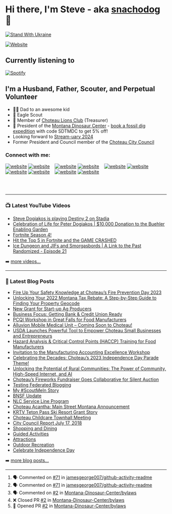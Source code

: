 # Hi there, I'm Steve - aka [snachodog][website] 👋

[![Stand With Ukraine](https://img.shields.io/badge/%23StandWithUkraine-%F0%9F%87%BA%F0%9F%87%A6-white)](https://github.com/vshymanskyy/StandWithUkraine/blob/main/docs/README.md)
<!--_
[![YouTube Channel Subscribers]([https://img.shields.io/youtube/channel/subscribers/UCDCHcqyeQgJ-jVSd6VJkbCw?logo=youtube&logoColor=red&style=for-the-badge)](https://img.shields.io/youtube/channel/subscribers/UCEQdgJr_yLFHarIbXWfDIzw?logo=youtube&logoColor=red&style=for-the-badge))][youtube]
--->
[![Website](https://img.shields.io/website?label=dogiakos.com&style=for-the-badge&url=https%3A%2F%2Fdogiakos.com)](https://dogiakos.com)

## Currently listening to
[![Spotify](https://novatorem-kohl-tau.vercel.app/api/spotify)](https://open.spotify.com/user/snachodog)

## I'm a Husband, Father, Scouter, and Perpetual Volunteer
- 👶🏼 Dad to an awesome kid
- 🦅 Eagle Scout
- 🦁 Member of [Choteau Lions Club](https://choteaulions.club) (Treasurer)
- 🦖 President of the [Montana Dinosaur Center](https://tmdinosaurcenter.org/) - [book a fossil dig expedition](https://montanadinosaurdig.com) with code SDTMDC to get 5% off!
- Looking forward to [Stream-uary 2024](https://www.youtube.com/watch?v=YPsIx1vwUls&list=PLuL449v2Mqq_7ZbhfdEQb-0WIn5sZLmOp)
- Former President and Council member of the [Choteau City Council](https://choteaumt.org)

### Connect with me:
[![website](./img/globe-light.svg)](https://dogiakos.com#gh-light-mode-only)
[![website](./img/globe-dark.svg)](https://dogiakos.com#gh-dark-mode-only)
&nbsp;&nbsp;
[![website](./img/youtube-light.svg)](https://youtube.com/snachodog#gh-light-mode-only)
[![website](./img/youtube-dark.svg)](https://youtube.com/snachodog#gh-dark-mode-only)
&nbsp;&nbsp;
[![website](./img/twitter-light.svg)](https://twitter.com/snachodog#gh-light-mode-only)
[![website](./img/twitter-dark.svg)](https://twitter.com/snachodog#gh-dark-mode-only)
&nbsp;&nbsp;
[![website](./img/linkedin-light.svg)](https://linkedin.com/in/snachodog#gh-light-mode-only)
[![website](./img/linkedin-dark.svg)](https://linkedin.com/in/snachodog#gh-dark-mode-only)
&nbsp;&nbsp;
[![website](./img/instagram-light.svg)](https://instagram.com/snachodog#gh-light-mode-only)
[![website](./img/instagram-dark.svg)](https://instagram.com/snachodog#gh-dark-mode-only)

<br />
<br />

---

### 📺 Latest YouTube Videos

<!-- YOUTUBE:START -->
- [Steve Dogiakos is playing Destiny 2 on Stadia](https://www.youtube.com/watch?v=wRQ-i0JAm-M)
- [Celebration of Life for Peter Dogiakos | $10,000 Donation to the Buehler Enabling Garden](https://www.youtube.com/watch?v=i4doUgS9vuQ)
- [Fortnite Season 4!](https://www.youtube.com/watch?v=LsIFZRIlSXE)
- [Hit the Top 5 in Fortnite and the GAME CRASHED](https://www.youtube.com/watch?v=-Ee3Y3NwKTQ)
- [Ice Dungeon and JIFs and Smorgasbords | A Link to the Past Randomized - Episode 21](https://www.youtube.com/watch?v=oKdGZJxvBW4)
<!-- YOUTUBE:END -->

➡️ [more videos...](https://youtube.com/snachodog)

---

### 📕 Latest Blog Posts

<!-- BLOG-POST-LIST:START -->
- [Fire Up Your Safety Knowledge at Choteau’s Fire Prevention Day 2023](https://choteauchamber.com/fire-prevention-day-2023/)
- [Unlocking Your 2022 Montana Tax Rebate: A Step-by-Step Guide to Finding Your Property Geocode](https://dogiakos.com/tax-rebate-geocode/)
- [New Grant for Start-up Ag Producers](https://choteauchamber.com/new-grant-for-start-up-ag-producers/)
- [Business Focus: Getting Bank &amp; Credit Union Ready](https://choteauchamber.com/business-focus-getting-bank-credit-union-ready/)
- [PCQI Workshop in Great Falls for Food Manufacturers](https://choteauchamber.com/pcqi-workshop-in-great-falls-for-food-manufacturers/)
- [Alluvion Mobile Medical Unit – Coming Soon to Choteau!](https://choteauchamber.com/alluvion-mobile-medical-unit-coming-soon-to-choteau/)
- [USDA Launches Powerful Tool to Empower Choteau Small Businesses and Entrepreneurs](https://choteauchamber.com/usda-launches-powerful-tool-to-empower-choteau-small-businesses-and-entrepreneurs/)
- [Hazard Analysis &amp; Critical Control Points &lpar;HACCP&rpar; Training for Food Manufacturers](https://choteauchamber.com/hazard-analysis-critical-control-points-haccp-training-for-food-manufacturers/)
- [Invitation to the Manufacturing Accounting Excellence Workshop](https://choteauchamber.com/mmec-workshop/)
- [Celebrating the Decades: Choteau’s 2023 Independence Day Parade Theme!](https://choteauchamber.com/celebrating-the-decades-choteaus-2023-independence-day-parade-theme/)
- [Unlocking the Potential of Rural Communities: The Power of Community, High-Speed Internet, and AI](https://dogiakos.com/unlocking-potential-rural-communities-power-community-high-speed-internet-ai/)
- [Choteau’s Fireworks Fundraiser Goes Collaborative for Silent Auction](https://choteauchamber.com/choteau-fireworks-fundraiser-collaborative-auction/)
- [Testing Federated Blogging](https://dogiakos.com/testing-mastodon/)
- [My #ScoutMeIn Story](https://dogiakos.com/my-scoutmein-story/)
- [BNSF Update](https://dogiakos.com/bnsf-update/)
- [NLC Service Line Program](https://dogiakos.com/nlc-service-line-program/)
- [Choteau Acantha: Main Street Montana Announcement](https://dogiakos.com/acantha-main-street-montana-announcement/)
- [KRTV Teton Pass Ski Resort Grant Story](https://dogiakos.com/krtv-teton-pass-grant/)
- [Choteau Childcare Townhall Meeting](https://dogiakos.com/choteau-childcare-townhall/)
- [City Council Report July 17, 2018](https://dogiakos.com/city-council-07172018/)
- [Shopping and Dining](https://visitchoteau.com/shopping-and-dining/)
- [Guided Activities](https://visitchoteau.com/guided-activities/)
- [Attractions](https://visitchoteau.com/attractions/)
- [Outdoor Recreation](https://visitchoteau.com/outdoor-recreation/)
- [Celebrate Independence Day](https://visitchoteau.com/independence-day-the-hometown-way/)
<!-- BLOG-POST-LIST:END -->

➡️ [more blog posts...](https://dogiakos.com)

---

<!--START_SECTION:activity-->
1. 🗣 Commented on [#71](https://github.com/jamesgeorge007/github-activity-readme/issues/71) in [jamesgeorge007/github-activity-readme](https://github.com/jamesgeorge007/github-activity-readme)
2. 🗣 Commented on [#71](https://github.com/jamesgeorge007/github-activity-readme/issues/71) in [jamesgeorge007/github-activity-readme](https://github.com/jamesgeorge007/github-activity-readme)
3. 🗣 Commented on [#2](https://github.com/Montana-Dinosaur-Center/bylaws/issues/2) in [Montana-Dinosaur-Center/bylaws](https://github.com/Montana-Dinosaur-Center/bylaws)
4. ❌ Closed PR [#2](https://github.com/Montana-Dinosaur-Center/bylaws/pull/2) in [Montana-Dinosaur-Center/bylaws](https://github.com/Montana-Dinosaur-Center/bylaws)
5. 💪 Opened PR [#2](https://github.com/Montana-Dinosaur-Center/bylaws/pull/2) in [Montana-Dinosaur-Center/bylaws](https://github.com/Montana-Dinosaur-Center/bylaws)
<!--END_SECTION:activity-->


[website]: https://dogiakos.com
[twitter]: https://twitter.com/snachodog
[youtube]: https://youtube.com/snachodog
[instagram]: https://instagram.com/snachodog
[linkedin]: https://linkedin.com/in/snachodog
